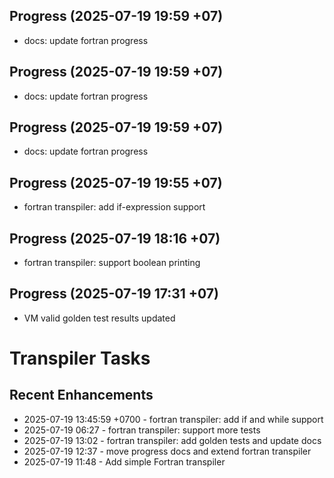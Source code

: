 ## Progress (2025-07-19 19:59 +07)
- docs: update fortran progress

## Progress (2025-07-19 19:59 +07)
- docs: update fortran progress

## Progress (2025-07-19 19:59 +07)
- docs: update fortran progress

## Progress (2025-07-19 19:55 +07)
- fortran transpiler: add if-expression support

## Progress (2025-07-19 18:16 +07)
- fortran transpiler: support boolean printing

## Progress (2025-07-19 17:31 +07)
- VM valid golden test results updated

# Transpiler Tasks
## Recent Enhancements
- 2025-07-19 13:45:59 +0700 - fortran transpiler: add if and while support
- 2025-07-19 06:27  - fortran transpiler: support more tests
- 2025-07-19 13:02  - fortran transpiler: add golden tests and update docs
- 2025-07-19 12:37  - move progress docs and extend fortran transpiler
- 2025-07-19 11:48  - Add simple Fortran transpiler

